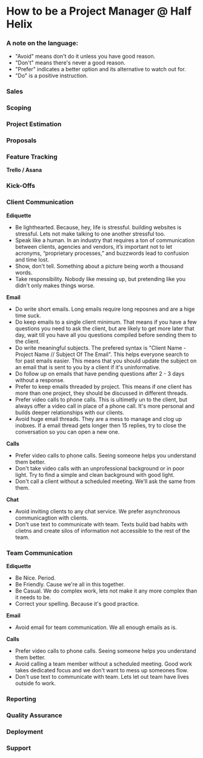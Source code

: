 # How to be a Project Manager @ Half Helix

### A note on the language:

- "Avoid" means don't do it unless you have good reason.
- "Don't" means there's never a good reason.
- "Prefer" indicates a better option and its alternative to watch out for.
- "Do" is a positive instruction.

### Sales

### Scoping

### Project Estimation

### Proposals

### Feature Tracking

**Trello / Asana**

### Kick-Offs

### Client Communication

**Ediquette**
- Be lighthearted. Because, hey, life is stressful. building websites is stressful. Lets not make talking to one another stressful too.
- Speak like a human. In an industry that requires a ton of communication between clients, agencies and vendors, it’s important not to let acronyms, “proprietary processes,” and buzzwords lead to confusion and time lost.
- Show, don't tell. Something about a picture being worth a thousand words.
- Take responsibility. Nobody like messing up, but pretending like you didn't only makes things worse. 

**Email**
- Do write short emails. Long emails require long reposnes and are a hige time suck.
- Do keep emails to a single client minimum. That means if you have a few questions you need to ask the client, but are likely to get more later that day, wait till you have all you questions compiled before sending them to the client.
- Do write meaningful subjects. The prefered syntax is "Client Name - Project Name // Subject Of The Email". This helps everyone search to for past emails easier. This means that you should update the subject on an email that is sent to you by a client if it's uninformative.
- Do follow up on emails that have pending questions after 2 - 3 days without a response.
- Prefer to keep emails threaded by project. This means if one client has more than one project, they should be discussed in different threads.
- Prefer video calls to phone calls. This is ultimetly un to the client, but always offer a video call in place of a phone call. It's more personal and builds deeper relationships with our clients.
- Avoid huge email threads. They are a mess to manage and clog up inobxes. If a email thread gets longer then 15 replies, try to close the conversation so you can open a new one.

**Calls**
- Prefer video calls to phone calls. Seeing someone helps you understand them better.
- Don't take video calls with an unprofessional background or in poor light. Try to find a simple and clean background with good light.
- Don't call a client without a scheduled meeting. We'll ask the same from them.

**Chat**
- Avoid inviting clients to any chat service. We prefer asynchronous communicagtion with clients.
- Don't use text to communicate with team. Texts build bad habits with clietns and create silos of information not accessible to the rest of the team.

### Team Communication

**Ediquette**
- Be Nice. Period.
- Be Friendly. Cause we're all in this together.
- Be Casual. We do complex work, lets not make it any more complex than it needs to be.
- Correct your spelling. Because it's good practice.

**Email**
- Avoid email for team communication. We all enough emails as is.

**Calls**
- Prefer video calls to phone calls. Seeing someone helps you understand them better.
- Avoid calling a team member without a scheduled meeting. Good work takes dedicated focus and we don't want to mess up someones flow.
- Don't use text to communicate with team. Lets let out team have lives outside fo work.

### Reporting

### Quality Assurance

### Deployment

### Support
